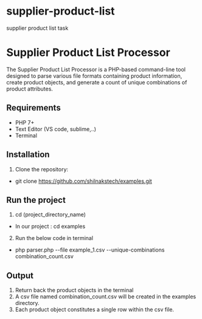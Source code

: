# supplier-product-list
supplier product list task

# Supplier Product List Processor

The Supplier Product List Processor is a PHP-based command-line tool designed to parse various file formats containing product information, create product objects, and generate a count of unique combinations of product attributes.

## Requirements

- PHP 7+
- Text Editor (VS code, sublime,..)
- Terminal

## Installation

1. Clone the repository:
  -  git clone https://github.com/shilnakstech/examples.git

## Run the project

1. cd (project_directory_name)
  - In our project : cd examples
2. Run the below code in terminal
  - php parser.php --file example_1.csv --unique-combinations combination_count.csv
    
## Output

1. Return back the product objects in the terminal
2. A csv file named combination_count.csv will be created in the examples directory.
3. Each product object constitutes a single row within the csv file.
